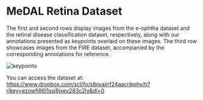 # MeDAL Retina Dataset

The first and second rows display images from the e-ophtha dataset and the retinal disease classification dataset, respectively, along with our annotations
presented as keypoints overlaid on these images. The third row showcases images from the FIRE dataset, accompanied by the corresponding annotations for reference.

![keypoints](https://github.com/SaharAlmahfouzNasser/MeDAL-Retina/assets/52508554/861e0e57-59a9-4088-b150-bb0a8975fc2e)

You can access the dataset at: https://www.dropbox.com/scl/fo/slbjvaijrf24aacrikphy/h?rlkey=ezowfj86l1ssj8jxev283c2ly&dl=0

